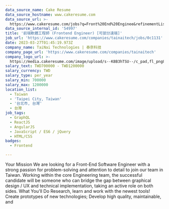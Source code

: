 ```yaml
---
data_source_name: Cake Resume
data_source_hostname: www.cakeresume.com
data_source_url: >-
  https://www.cakeresume.com/jobs?q=Front%20End%20Enginee&refinementList[lang_name][0]=E[…]tech_front-end-development&range[salary_range][min]=1000000
data_source_internal_id: '54997'
title: '前端軟體工程師 (Frontend Engineer) [可部分遠端]'
job_url: 'https://www.cakeresume.com/companies/tainaitech/jobs/0c1131'
date: 2023-03-27T01:45:19.973Z
company_name: TaiNai Technologies | 泰奈科技
company_page_url: 'https://www.cakeresume.com/companies/tainaitech'
company_logo_url: >-
  https://media.cakeresume.com/image/upload/s--K8B3hTSU--/c_pad,fl_png8,h_200,w_200/v1669614414/koevl284suswdlrnq4db.png
salary_text: TWD700000 - TWD1200000
salary_currency: TWD
salary_type: per_year
salary_min: 700000
salary_max: 1200000
location_list:
  - Taiwan
  - 'Taipei City, Taiwan'
  - '台北市, 台灣'
  - 台灣
job_tags:
  - GraphQL
  - ReactJS
  - AngularJS
  - JavaScript / ES6 / jQuery
  - HTML/CSS
badges:
  - Frontend

---
```


Your Mission We are looking for a Front-End Software Engineer with a strong passion for problem-solving and attention to detail to join our team in Taiwan. Working within the core Engineering team, the successful candidate will be someone who can bridge the gap between graphical design / UX and technical implementation, taking an active role on both sides. What You'll Do Research, learn and work with the newest tools! Create prototypes of new technologies; Develop high quality, maintainable, and